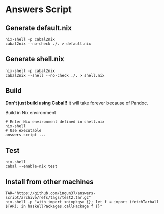 # Answers Script

## Generate default.nix

```shell
nix-shell -p cabal2nix
cabal2nix --no-check ./. > default.nix
```

## Generate shell.nix

```shell
nix-shell -p cabal2nix
cabal2nix --shell --no-check ./. > shell.nix
```

## Build

**Don't just build using Cabal!!** it will take forever because of Pandoc.

Build in Nix environment

```shell
# Enter Nix environment defined in shell.nix
nix-shell
# Use executable
answers-script ...
```

## Test

```shell
nix-shell
cabal --enable-nix test
```

## Install from other machines

```shell
TAR="https://github.com/ingun37/answers-script/archive/refs/tags/test2.tar.gz"
nix-shell -p "with import <nixpkgs> {}; let f = import (fetchTarball $TAR); in haskellPackages.callPackage f {}"
```